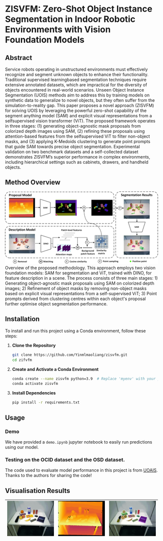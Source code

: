 # ZISVFM: Zero-Shot Object Instance Segmentation in Indoor Robotic Environments with Vision Foundation Models

## Abstract
Service robots operating in unstructured environments must effectively recognize and segment unknown objects
to enhance their functionality. Traditional supervised learningbased segmentation techniques require extensive annotated
datasets, which are impractical for the diversity of objects
encountered in real-world scenarios. Unseen Object Instance
Segmentation (UOIS) methods aim to address this by training
models on synthetic data to generalize to novel objects, but
they often suffer from the simulation-to-reality gap. This paper
proposes a novel approach (ZISVFM) for solving UOIS by leveraging the powerful zero-shot capability of the segment anything
model (SAM) and explicit visual representations from a selfsupervised vision transformer (ViT). The proposed framework
operates in three stages: (1) generating object-agnostic mask
proposals from colorized depth images using SAM, (2) refining
these proposals using attention-based features from the selfsupervised ViT to filter non-object masks, and (3) applying
K-Medoids clustering to generate point prompts that guide
SAM towards precise object segmentation. Experimental validation on two benchmark datasets and a self-collected dataset
demonstrates ZISVFM’s superior performance in complex environments, including hierarchical settings such as cabinets,
drawers, and handheld objects. 

## Method Overview
![Method Overview](./media/zisvfm.png)
Overview of the proposed methodology. This approach employs two vision foundation models: SAM for segmentation and ViT, trained with DINO, for feature description in a scene. The process consists of three main stages: 1) Generating object-agnostic mask proposals using SAM on colorized depth images; 2) Refinement of object masks by removing non-object masks based on explicit visual representations from a self-supervised ViT; 3) Point prompts derived from clustering centres within each object's proposal further optimise object segmentation performance.

## Installation
To install and run this project using a Conda environment, follow these steps:
1. **Clone the Repository**
   ```bash
   git clone https://github.com/Yinmlmaoliang/zisvfm.git
   cd zifvfm
   ```
2. **Create and Activate a Conda Environment**
   ```bash
   conda create --name zisvfm python=3.9  # Replace 'myenv' with your preferred env name
   conda activate zisvfm
   ```
3. **Install Dependencies**
   ```bash
   pip install -r requirements.txt
   ```
## Usage
### Demo
We have provided a `demo.ipynb` jupyter notebook to easily run predictions using our model.
### Testing on the OCID dataset and the OSD dataset.
The code used to evaluate model performance in this project is from [UOAIS](https://github.com/gist-ailab/uoais). Thanks to the authors for sharing the code!
## Visualisation Results
| ![fig1](./media/fig1.gif) | ![fig2](./media/fig2.gif) | ![fig3](./media/fig3.gif) |
|:-:|:-:|:-:|
